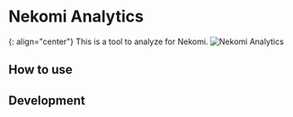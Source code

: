 # Nekomi Analytics

{: align="center"}
This is a tool to analyze for Nekomi.
![Nekomi Analytics](https://user-images.githubusercontent.com/52704855/109983839-8f486080-7d46-11eb-8f9c-856c594e97f1.png)

## How to use

## Development
